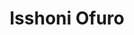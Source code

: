 --- 
title: "Isshoni Ofuro"
publishdate: "2019-5-13T16:48:46+02:00"
src: "https://365manga.net/manga/isshoni-ofuro"
image: "https://data.365manga.net/images/thumbnails/19352-isshoni-ofuro.jpg"
description: "The bathroom at home is broken, so I'm going to the public bath-house. But what I kind of look forward to is that boy that I meet after getting out of the bath. Will I get to meet him again tomorrow? After knowing for sure that this is 'love,' I will say it to him."
---